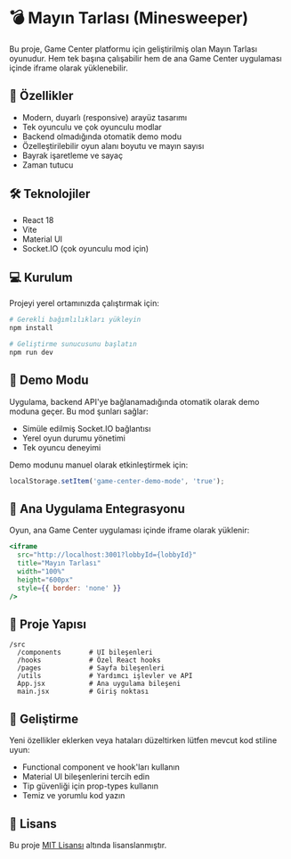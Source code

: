 # 💣 Mayın Tarlası (Minesweeper)

Bu proje, Game Center platformu için geliştirilmiş olan Mayın Tarlası oyunudur. Hem tek başına çalışabilir hem de ana Game Center uygulaması içinde iframe olarak yüklenebilir.

## 🚀 Özellikler

- Modern, duyarlı (responsive) arayüz tasarımı
- Tek oyunculu ve çok oyunculu modlar
- Backend olmadığında otomatik demo modu
- Özelleştirilebilir oyun alanı boyutu ve mayın sayısı
- Bayrak işaretleme ve sayaç
- Zaman tutucu

## 🛠️ Teknolojiler

- React 18
- Vite
- Material UI
- Socket.IO (çok oyunculu mod için)

## 💻 Kurulum

Projeyi yerel ortamınızda çalıştırmak için:

```bash
# Gerekli bağımlılıkları yükleyin
npm install

# Geliştirme sunucusunu başlatın
npm run dev
```

## 🔌 Demo Modu

Uygulama, backend API'ye bağlanamadığında otomatik olarak demo moduna geçer. Bu mod şunları sağlar:

- Simüle edilmiş Socket.IO bağlantısı
- Yerel oyun durumu yönetimi
- Tek oyuncu deneyimi

Demo modunu manuel olarak etkinleştirmek için:
```javascript
localStorage.setItem('game-center-demo-mode', 'true');
```

## 🔄 Ana Uygulama Entegrasyonu

Oyun, ana Game Center uygulaması içinde iframe olarak yüklenir:

```jsx
<iframe 
  src="http://localhost:3001?lobbyId={lobbyId}" 
  title="Mayın Tarlası" 
  width="100%" 
  height="600px" 
  style={{ border: 'none' }}
/>
```

## 📁 Proje Yapısı

```
/src
  /components       # UI bileşenleri
  /hooks            # Özel React hooks
  /pages            # Sayfa bileşenleri
  /utils            # Yardımcı işlevler ve API
  App.jsx           # Ana uygulama bileşeni
  main.jsx          # Giriş noktası
```

## 🧩 Geliştirme

Yeni özellikler eklerken veya hataları düzeltirken lütfen mevcut kod stiline uyun:
- Functional component ve hook'ları kullanın
- Material UI bileşenlerini tercih edin
- Tip güvenliği için prop-types kullanın
- Temiz ve yorumlu kod yazın

## 📝 Lisans

Bu proje [MIT Lisansı](LICENSE) altında lisanslanmıştır. 
